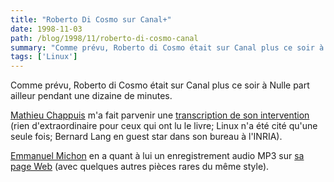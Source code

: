```yaml
---
title: "Roberto Di Cosmo sur Canal+"
date: 1998-11-03
path: /blog/1998/11/roberto-di-cosmo-canal
summary: "Comme prévu, Roberto di Cosmo était sur Canal plus ce soir à Nulle part ailleur pendant une dizaine de minutes."
tags: ['Linux']
---
```


<P>
Comme prévu, Roberto di Cosmo était sur Canal plus ce soir à Nulle part ailleur
pendant une dizaine de minutes.
</P>

<P>
<A HREF="mailto:mollo@iut-bm.univ-fcomte.fr">Mathieu
Chappuis</A> m'a fait parvenir une <A HREF="http://www.linux-center.org/articles/9811/npa.txt">transcription
de son intervention</A> (rien d'extraordinaire pour ceux qui ont lu le
livre; Linux n'a été cité qu'une seule fois; Bernard Lang en guest star
dans son bureau à l'INRIA).
</P>

<P>
<A HREF="mailto:michon@email.enst.fr">Emmanuel Michon</A> en a quant à
lui un enregistrement audio MP3 sur <A HREF="http://www.enst.fr/~michon">sa page Web</A> (avec quelques autres pièces rares du même style).
</P>


